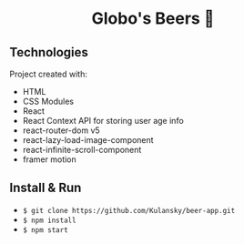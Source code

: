 # <div align="center"/> Globo's Beers 🍺 </div>

## Technologies

Project created with:
- HTML
- CSS Modules
- React
- React Context API for storing user age info 
- react-router-dom v5
- react-lazy-load-image-component
- react-infinite-scroll-component
- framer motion

## Install & Run

- `$ git clone https://github.com/Kulansky/beer-app.git`
- `$ npm install`
- `$ npm start`
 